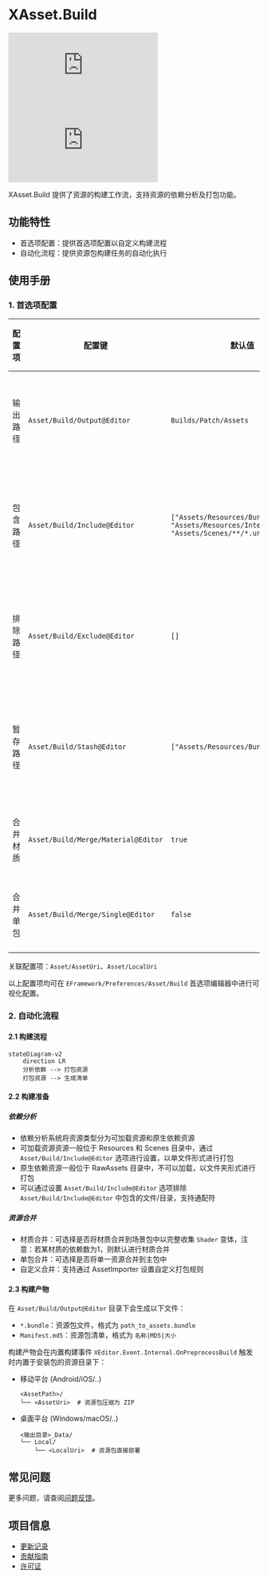 # XAsset.Build

[![Version](https://img.shields.io/npm/v/org.eframework.u3d.res)](https://www.npmjs.com/package/org.eframework.u3d.res)
[![Downloads](https://img.shields.io/npm/dm/org.eframework.u3d.res)](https://www.npmjs.com/package/org.eframework.u3d.res)

XAsset.Build 提供了资源的构建工作流，支持资源的依赖分析及打包功能。

## 功能特性

- 首选项配置：提供首选项配置以自定义构建流程
- 自动化流程：提供资源包构建任务的自动化执行

## 使用手册

### 1. 首选项配置

| 配置项 | 配置键 | 默认值 | 功能说明 |
|--------|--------|--------|----------|
| 输出路径 | `Asset/Build/Output@Editor` | `Builds/Patch/Assets` | 资源包的输出路径 |
| 包含路径 | `Asset/Build/Include@Editor` | `["Assets/Resources/Bundle", "Assets/Resources/Internal/Prefab", "Assets/Scenes/**/*.unity"]` | 需要打包的资源路径 |
| 排除路径 | `Asset/Build/Exclude@Editor` | `[]` | 需要排除的资源路径 |
| 暂存路径 | `Asset/Build/Stash@Editor` | `["Assets/Resources/Bundle"]` | 需要暂存的资源路径 |
| 合并材质 | `Asset/Build/Merge/Material@Editor` | `true` | 合并材质选项 |
| 合并单包 | `Asset/Build/Merge/Single@Editor` | `false` | 合并单包选项 |

关联配置项：`Asset/AssetUri`、`Asset/LocalUri`

以上配置项均可在 `EFramework/Preferences/Asset/Build` 首选项编辑器中进行可视化配置。

### 2. 自动化流程

#### 2.1 构建流程

```mermaid
stateDiagram-v2
    direction LR
    分析依赖 --> 打包资源
    打包资源 --> 生成清单
```

#### 2.2 构建准备

##### 依赖分析
- 依赖分析系统将资源类型分为可加载资源和原生依赖资源
- 可加载资源资源一般位于 Resources 和 Scenes 目录中，通过 `Asset/Build/Include@Editor` 选项进行设置，以单文件形式进行打包
- 原生依赖资源一般位于 RawAssets 目录中，不可以加载，以文件夹形式进行打包
- 可以通过设置 `Asset/Build/Include@Editor` 选项排除 `Asset/Build/Include@Editor` 中包含的文件/目录，支持通配符

##### 资源合并
- 材质合并：可选择是否将材质合并到场景包中以完整收集 `Shader` 变体，注意：若某材质的依赖数为1，则默认进行材质合并
- 单包合并：可选择是否将单一资源合并到主包中
- 自定义合并：支持通过 AssetImporter 设置自定义打包规则

#### 2.3 构建产物

在 `Asset/Build/Output@Editor` 目录下会生成以下文件：
- `*.bundle`：资源包文件，格式为 `path_to_assets.bundle`
- `Manifest.md5`：资源包清单，格式为 `名称|MD5|大小`

构建产物会在内置构建事件 `XEditor.Event.Internal.OnPreprocessBuild` 触发时内置于安装包的资源目录下：

- 移动平台 (Android/iOS/..)
  ```
  <AssetPath>/
  └── <AssetUri>  # 资源包压缩为 ZIP
  ```

- 桌面平台 (Windows/macOS/..)
  ```
  <输出目录>_Data/
  └── Local/
      └── <LocalUri>  # 资源包直接部署
  ```

## 常见问题

更多问题，请查阅[问题反馈](../CONTRIBUTING.md#问题反馈)。

## 项目信息

- [更新记录](../CHANGELOG.md)
- [贡献指南](../CONTRIBUTING.md)
- [许可证](../LICENSE.md)
